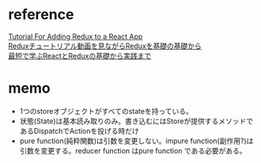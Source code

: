 # reference
[Tutorial For Adding Redux to a React App](https://code.likeagirl.io/tutorial-for-adding-redux-to-a-react-app-1a94cc1738e5)  
[Reduxチュートリアル動画を見ながらReduxを基礎の基礎から](https://qiita.com/insight3110/items/4d212ecef6992e8eaee5)  
[最短で学ぶReactとReduxの基礎から実践まで](https://www.udemy.com/react-redux-from-beginning/learn/v4/t/lecture/7538812?start=45)  

# memo
- 1つのstoreオブジェクトがすべてのstateを持っている。
- 状態(State)は基本読み取りのみ。書き込むにはStoreが提供するメソッドであるDispatchでActionを投げる時だけ
- pure function(純粋関数)は引数を変更しない。impure function(副作用?)は引数を変更する。reducer function はpure function である必要がある。

